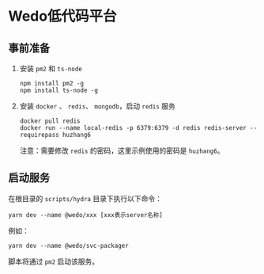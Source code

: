 # Wedo低代码平台

## 事前准备
1. 安装 `pm2` 和 `ts-node`

   ```
   npm install pm2 -g
   npm install ts-node -g
   ```

2. 安装 `docker` 、 `redis`、 `mongodb`，启动 `redis` 服务

   ```
   docker pull redis
   docker run --name local-redis -p 6379:6379 -d redis redis-server --requirepass huzhang6
   ```

   注意：需要修改 `redis` 的密码，这里示例使用的密码是 `huzhang6`。

## 启动服务
在根目录的 `scripts/hydra` 目录下执行以下命令：

```
yarn dev --name @wedo/xxx [xxx表示server名称]
```

例如：

```
yarn dev --name @wedo/svc-packager
```
脚本将通过 `pm2` 启动该服务。